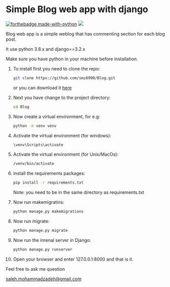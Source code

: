 # Simple Blog web app with django

[![forthebadge made-with-python](http://ForTheBadge.com/images/badges/made-with-python.svg)](https://www.python.org/)
![](https://img.shields.io/badge/Django-092E20?style=for-the-badge&logo=django&logoColor=green)
 
 Blog web app is a simple weblog that has commenting section for each blog post.

It use python 3.8.x and django==3.2.x

Make sure you have python in your machine before installation.

1. To install first you need to clone the repo:

	```sh
	git clone https://github.com/smz6990/Blog.git
	```
	or you can download it <a href="https://github.com/smz6990/Blog">here</a>
	
2. Next you have change to the project directory:
	```sh
	cd Blog
	```
3. Now create a virtual environment, for e.g:
	```sh
	python -m venv venv
	```
4. Activate the virtual environment (for windows):
	```sh
	\venv\Scripts\activate
	```
5. Activate the virtual environment (for Unix/MacOs):
	```sh
	/venv/bin/activate
	```
6. Install the requirements packages:
	```sh
	pip install -r requirements.txt
	```
	Note: you need to be in the same directory as requirements.txt
7. Now run makemigratins:
	```sh
	python manage.py makemigrations
	```
8. Now run migrate:
	```sh
	python manage.py migrate
	```
9. Now run the inrenal server in Django:
	```sh
	python manage.py runserver
	```
10. Open your browser and enter 127.0.0.1:8000
and that is it.

Feel free to ask me question

saleh.mohammadzadeh@gmail.com

